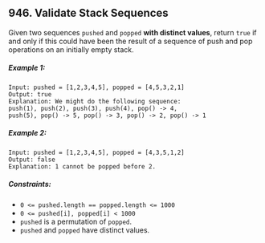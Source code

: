 ## 946. Validate Stack Sequences

Given two sequences ```pushed``` and ```popped``` **with distinct values**, return ```true``` if and only if this could have been the result of a sequence of push and pop operations on an initially empty stack.

##### Example 1:
```
Input: pushed = [1,2,3,4,5], popped = [4,5,3,2,1]
Output: true
Explanation: We might do the following sequence:
push(1), push(2), push(3), push(4), pop() -> 4,
push(5), pop() -> 5, pop() -> 3, pop() -> 2, pop() -> 1
```
##### Example 2:
```
Input: pushed = [1,2,3,4,5], popped = [4,3,5,1,2]
Output: false
Explanation: 1 cannot be popped before 2.
```
##### Constraints:

* ```0 <= pushed.length == popped.length <= 1000```
* ```0 <= pushed[i], popped[i] < 1000```
* ```pushed``` is a permutation of ```popped```.
* ```pushed``` and ```popped``` have distinct values.
